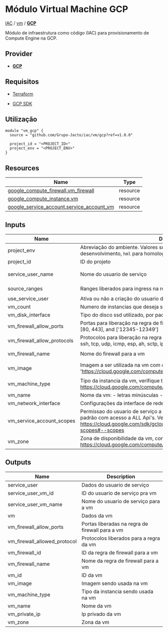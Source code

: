 # Módulo Virtual Machine GCP

[IAC](../../README.md) / [vm](../README.md) / **[GCP](./README.md)**

Módulo de infraestrutura como código (IAC) para provisionamento de Compute Engine na GCP.

## Provider

- [**GCP**](../../gcp/README.md)

## Requisitos

- [Terraform](https://www.terraform.io/downloads.html)

- [GCP SDK](https://cloud.google.com/sdk/docs/install)

## Utilização

```hcl
module "vm_gcp" {
  source = "github.com/Grupo-Jacto/iac/vm/gcp?ref=v1.0.0"

  project_id = "<PROJECT_ID>"
  project_env = "<PROJECT_ENV>"
}
```

## Resources

| Name                                                                                                                                        | Type     |
| ------------------------------------------------------------------------------------------------------------------------------------------- | -------- |
| [google_compute_firewall.vm_firewall](https://registry.terraform.io/providers/hashicorp/google/latest/docs/resources/compute_firewall)      | resource |
| [google_compute_instance.vm](https://registry.terraform.io/providers/hashicorp/google/latest/docs/resources/compute_instance)               | resource |
| [google_service_account.service_account_vm](https://registry.terraform.io/providers/hashicorp/google/latest/docs/resources/service_account) | resource |

## Inputs

| Name                        | Description                                                                                                                                                                                                              | Type           | Default                             | Required |
| --------------------------- | ------------------------------------------------------------------------------------------------------------------------------------------------------------------------------------------------------------------------ | -------------- | ----------------------------------- | :------: |
| project_env                 | Abreviação do ambiente. Valores suportados: `sbx` para sandbox, `dev` para desenvolvimento, `hml` para homologação e `prd` para produção.                                                                                | `string`       | n/a                                 |   yes    |
| project_id                  | ID do projeto                                                                                                                                                                                                            | `string`       | n/a                                 |   yes    |
| service_user_name           | Nome do usuario de serviço                                                                                                                                                                                               | `string`       | `"my-su-compute-engine"`            |    no    |
| source_ranges               | Ranges liberados para ingress na regra de firewall                                                                                                                                                                       | `list(string)` | `[ "0.0.0.0/0" ]`                   |    no    |
| use_service_user            | Ativa ou não a criação do usuario de serviço                                                                                                                                                                             | `bool`         | `true`                              |    no    |
| vm_count                    | Numero de instancias que deseja subir                                                                                                                                                                                    | `number`       | `1`                                 |    no    |
| vm_disk_interface           | Tipo do disco ssd utilizado, por padrao o NVME é o mais rapido e barato                                                                                                                                                  | `string`       | `"NVME"`                            |    no    |
| vm_firewall_allow_ports     | Portas para liberação na regra de firewall, usar nos seguintes formatos: [22], [80, 443], and ['12345-12349']                                                                                                            | `list(number)` | `[ 80, 8080 ]`                      |    no    |
| vm_firewall_allow_protocols | Protocolos para liberação na regra de firewall, algumas opções de exemplo: ssh, tcp, udp, icmp, esp, ah, sctp, ipip, all                                                                                                 | `string`       | `"all"`                             |    no    |
| vm_firewall_name            | Nome do firewall para a vm                                                                                                                                                                                               | `string`       | `"my-firewall-for-vm"`              |    no    |
| vm_image                    | Imagem a ser utilizada na vm com o formato aceito em 'https://cloud.google.com/compute/docs/images#gcloud'                                                                                                               | `string`       | `"ubuntu-os-cloud/ubuntu-2004-lts"` |    no    |
| vm_machine_type             | Tipo da instancia da vm, verifique todas as disponiveis em: https://cloud.google.com/compute/docs/machine-resource                                                                                                       | `string`       | `"e2-micro"`                        |    no    |
| vm_name                     | Nome da vm: - letras minúsculas - número - hifén.                                                                                                                                                                        | `string`       | `"my-vm"`                           |    no    |
| vm_network_interface        | Configurações da interface de rede da vm                                                                                                                                                                                 | `string`       | `"default"`                         |    no    |
| vm_service_account_scopes   | Permissao do usuario de serviço a apis da Google cloud. 'cloud-platform' por padrão com acesso a ALL Api's. Veja as opções em: https://cloud.google.com/sdk/gcloud/reference/alpha/compute/instances/set-scopes#--scopes | `list(string)` | `[ "cloud-platform" ]`              |    no    |
| vm_zone                     | Zona de disponibilidade da vm, consulte todas as zonas disponiveis em: https://cloud.google.com/compute/docs/regions-zones                                                                                               | `string`       | `"us-central1"`                     |    no    |

## Outputs

| Name                         | Description                                     |
| ---------------------------- | ----------------------------------------------- |
| service_user                 | Dados do usuario de serviço                     |
| service_user_vm_id           | ID do usuario de serviço pra vm                 |
| service_user_vm_name         | Nome do usuario de serviço para a vm            |
| vm                           | Dados da vm                                     |
| vm_firewall_allow_ports      | Portas liberadas na regra de firewall para a vm |
| vm_firewall_allowed_protocol | Protocolos liberados para a regra da vm         |
| vm_firewall_id               | ID da regra de firewall para a vm               |
| vm_firewall_name             | Nome da regra de firewall para a vm             |
| vm_id                        | ID da vm                                        |
| vm_image                     | Imagem sendo usada na vm                        |
| vm_machine_type              | Tipo da instancia sendo usada na vm             |
| vm_name                      | Nome da vm                                      |
| vm_private_ip                | Ip privado da vm                                |
| vm_zone                      | Zona da vm                                      |

<!-- END_TF_DOCS -->
